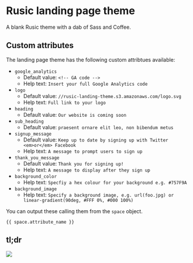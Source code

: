 # Rusic landing page theme

A blank Rusic theme with a dab of Sass and Coffee.

## Custom attributes

The landing page theme has the following custom attribtues available: 

- `google_analytics`
	- Default value: `<!-- GA code -->`
	- Help text: `Insert your full Google Analytics code`
- `logo`
	- Default value: `//rusic-landing-theme.s3.amazonaws.com/logo.svg`
	- Help text: `Full link to your logo`
- `heading`
	- Default value: `Our website is coming soon`
- `sub_heading`
	- Default value: `praesent ornare elit leo, non bibendum metus`
- `signup_message`
	- Default value: `Keep up to date by signing up with Twitter <em>or</em> Facebook`
	- Help text: `A message to prompt users to sign up`
- `thank_you_message`
	- Default value: `Thank you for signing up!`
	- Help text: `A message to display after they sign up`
- `background_color`
	- Help text: `Specfiy a hex colour for your background e.g. #757F9A`
- `background_image`
	- Help text: `Specify a background image, e.g. url(foo.jpg) or linear-gradient(90deg, #FFF 0%, #000 100%)` 

You can output these calling them from the `space` object.

```
{{ space.attribute_name }}
```

## tl;dr


![](http://media.giphy.com/media/a2YMh46Z2ZScE/giphy.gif)